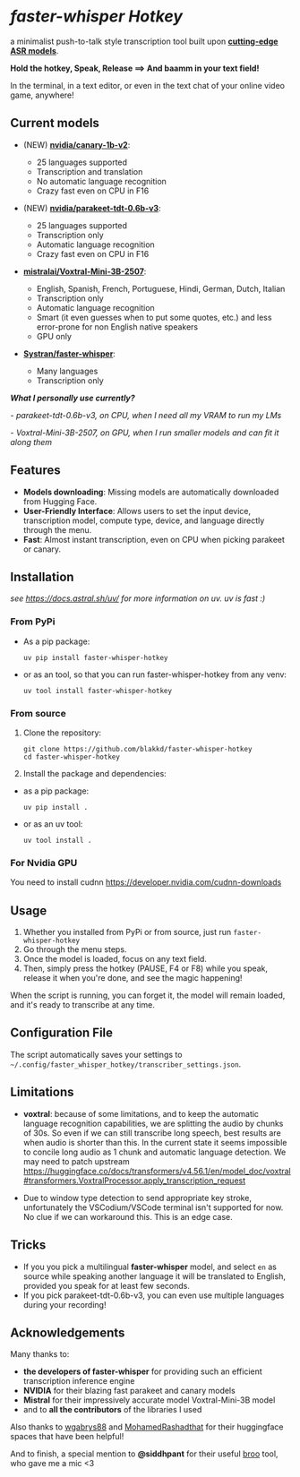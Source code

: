 # _faster-whisper Hotkey_

a minimalist push-to-talk style transcription tool built upon **[cutting-edge ASR models](https://huggingface.co/spaces/hf-audio/open_asr_leaderboard)**.

**Hold the hotkey, Speak, Release ==> And baamm in your text field!**

In the terminal, in a text editor, or even in the text chat of your online video game, anywhere!

## Current models

- (NEW) **[nvidia/canary-1b-v2](https://huggingface.co/nvidia/canary-1b-v2)**:

  - 25 languages supported
  - Transcription and translation
  - No automatic language recognition
  - Crazy fast even on CPU in F16

- (NEW) **[nvidia/parakeet-tdt-0.6b-v3](https://huggingface.co/nvidia/parakeet-tdt-0.6b-v3)**:

  - 25 languages supported
  - Transcription only
  - Automatic language recognition
  - Crazy fast even on CPU in F16

- **[mistralai/Voxtral-Mini-3B-2507](https://huggingface.co/mistralai/Voxtral-Mini-3B-2507)**:

  - English, Spanish, French, Portuguese, Hindi, German, Dutch, Italian
  - Transcription only
  - Automatic language recognition
  - Smart (it even guesses when to put some quotes, etc.) and less error-prone for non English native speakers
  - GPU only

- **[Systran/faster-whisper](https://github.com/SYSTRAN/faster-whisper)**:

  - Many languages
  - Transcription only

***What I personally use currently?***

*- parakeet-tdt-0.6b-v3, on CPU, when I need all my VRAM to run my LMs*

*- Voxtral-Mini-3B-2507, on GPU, when I run smaller models and can fit it along them*

## Features

- **Models downloading**: Missing models are automatically downloaded from Hugging Face.
- **User-Friendly Interface**: Allows users to set the input device, transcription model, compute type, device, and language directly through the menu.
- **Fast**: Almost instant transcription, even on CPU when picking parakeet or canary.

## Installation

_see https://docs.astral.sh/uv/ for more information on uv. uv is fast :\)_

### From PyPi

- As a pip package:

  ```
  uv pip install faster-whisper-hotkey
  ```

- or as an tool, so that you can run faster-whisper-hotkey from any venv:

  ```
  uv tool install faster-whisper-hotkey
  ```

### From source

1. Clone the repository:

   ```
   git clone https://github.com/blakkd/faster-whisper-hotkey
   cd faster-whisper-hotkey
   ```

2. Install the package and dependencies:

- as a pip package:

  ```
  uv pip install .
  ```

- or as an uv tool:

  ```
  uv tool install .
  ```

### For Nvidia GPU

You need to install cudnn https://developer.nvidia.com/cudnn-downloads

## Usage

1. Whether you installed from PyPi or from source, just run `faster-whisper-hotkey`
2. Go through the menu steps.
3. Once the model is loaded, focus on any text field.
4. Then, simply press the hotkey (PAUSE, F4 or F8) while you speak, release it when you're done, and see the magic happening!

When the script is running, you can forget it, the model will remain loaded, and it's ready to transcribe at any time.

## Configuration File

The script automatically saves your settings to `~/.config/faster_whisper_hotkey/transcriber_settings.json`.

## Limitations

- **voxtral**: because of some limitations, and to keep the automatic language recognition capabilities, we are splitting the audio by chunks of 30s. So even if we can still transcribe long speech, best results are when audio is shorter than this.
In the current state it seems impossible to concile long audio as 1 chunk and automatic language detection. We may need to patch upstream https://huggingface.co/docs/transformers/v4.56.1/en/model_doc/voxtral#transformers.VoxtralProcessor.apply_transcription_request

- Due to window type detection to send appropriate key stroke, unfortunately the VSCodium/VSCode terminal isn't supported for now. No clue if we can workaround this. This is an edge case.

## Tricks

- If you you pick a multilingual **faster-whisper** model, and select `en` as source while speaking another language it will be translated to English, provided you speak for at least few seconds.
- If you pick parakeet-tdt-0.6b-v3, you can even use multiple languages during your recording!

## Acknowledgements

Many thanks to:

- **the developers of faster-whisper** for providing such an efficient transcription inference engine
- **NVIDIA** for their blazing fast parakeet and canary models
- **Mistral** for their impressively accurate model Voxtral-Mini-3B model
- and to **all the contributors** of the libraries I used


Also thanks to [wgabrys88](https://huggingface.co/spaces/WJ88/NVIDIA-Parakeet-TDT-0.6B-v2-INT8-Real-Time-Mic-Transcription) and [MohamedRashadthat](https://huggingface.co/spaces/MohamedRashad/Voxtral) for their huggingface spaces that have been helpful!

And to finish, a special mention to **@siddhpant** for their useful [broo](https://github.com/siddhpant/broo) tool, who gave me a mic <3

